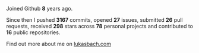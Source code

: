 Joined Github **8** years ago.

Since then I pushed **3167** commits, opened **27** issues, submitted **26** pull requests, received **298** stars across **78** personal projects and contributed to **16** public repositories.

Find out more about me on [lukasbach.com](https://lukasbach.com)
